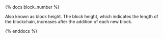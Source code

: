 {% docs block_number %}

Also known as block height. The block height, which indicates the length of the blockchain, increases after the addition of each new block.   

{% enddocs %}
